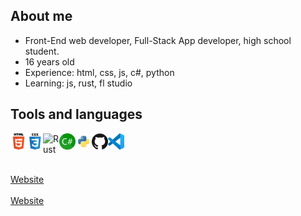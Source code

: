 ## About me
- Front-End web developer, Full-Stack App developer, high school student.
- 16 years old
- Experience: html, css, js, c#, python
- Learning: js, rust, fl studio

## Tools and languages
<img align="left" alt="HTML5" width="26px" src="https://raw.githubusercontent.com/github/explore/80688e429a7d4ef2fca1e82350fe8e3517d3494d/topics/html/html.png" />
<img align="left" alt="CSS3" width="26px" src="https://raw.githubusercontent.com/github/explore/80688e429a7d4ef2fca1e82350fe8e3517d3494d/topics/css/css.png" />
<img align="left" alt="Rust" width="26px" src="https://raw.githubusercontent.com/jalbertsr/logo-badge-images/master/img/rsz_rust.png" />
<img align="left" alt="C#" width="26px" src="https://raw.githubusercontent.com/github/explore/master/topics/csharp/csharp.png" />
<img align="left" alt="Python" width="26px" src="https://raw.githubusercontent.com/github/explore/master/topics/python/python.png" />
<img align="left" alt="Github" width="26px" src="https://raw.githubusercontent.com/github/explore/master/topics/github/github.png" />
<img align="left" alt="Visual Studio Code" width="26px" src="https://raw.githubusercontent.com/github/explore/master/topics/visual-studio-code/visual-studio-code.png" />
<br><br><br>

[Website](https://github-readme-stats.vercel.app/api?username=fema3832&show_icons=true&custom_title=fema3832&theme=dark)<br><br>
[Website](https://github-readme-stats.vercel.app/api/top-langs/?username=fema3832&layout=compact&theme=dark)

[website]: https://fema.one
[fejesmate]: https://fejesmate.hu
[youtube]: https://www.youtube.com/channel/UCx-MNCKET13anYIfsYWGOIw
[discord]: https://dsc.bio/fema
[steam]: https://steamcommunity.com/id/2a0
